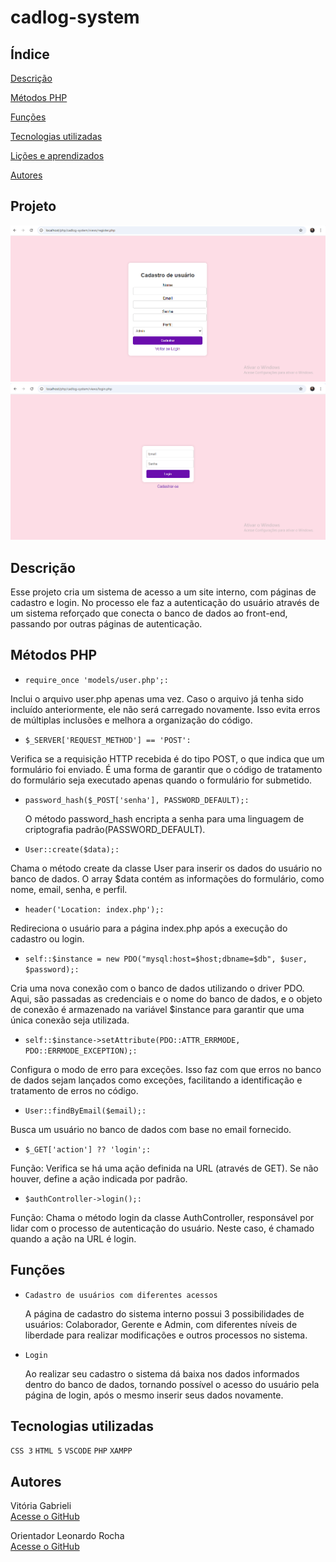 # cadlog-system

## Índice

[Descrição](https://github.com/vickieww/cadlog-system?tab=readme-ov-file#descri%C3%A7%C3%A3o)

[Métodos PHP](https://github.com/vickieww/cadlog-system?tab=readme-ov-file#descri%C3%A7%C3%A3o)

[Funções](https://github.com/vickieww/cadlog-system?tab=readme-ov-file#descri%C3%A7%C3%A3o)

[Tecnologias utilizadas](https://github.com/vickieww/cadlog-system?tab=readme-ov-file#descri%C3%A7%C3%A3o)

[Lições e aprendizados](https://github.com/vickieww/cadlog-system?tab=readme-ov-file#descri%C3%A7%C3%A3o)

[Autores](https://github.com/vickieww/cadlog-system?tab=readme-ov-file#descri%C3%A7%C3%A3o)

## Projeto

![img](imgs/tela-cadastro.png)
![img](imgs/tela-login.png)


## Descrição

Esse projeto cria um sistema de acesso a um site interno, com páginas de cadastro e login. No processo ele faz a autenticação do usuário através de um sistema reforçado que conecta o banco de dados ao front-end, passando por outras páginas de autenticação.

## Métodos PHP

- ``require_once 'models/user.php';:``

Inclui o arquivo user.php apenas uma vez. Caso o arquivo já tenha sido incluído anteriormente, ele não será carregado novamente. Isso evita erros de múltiplas inclusões e melhora a organização do código.



- ``$_SERVER['REQUEST_METHOD'] == 'POST':``

Verifica se a requisição HTTP recebida é do tipo POST, o que indica que um formulário foi enviado. É uma forma de garantir que o código de tratamento do formulário seja executado apenas quando o formulário for submetido.



- ``password_hash($_POST['senha'], PASSWORD_DEFAULT);:``

  O método password_hash encripta a senha para uma linguagem de criptografia padrão(PASSWORD_DEFAULT).

- ``User::create($data);:``

Chama o método create da classe User para inserir os dados do usuário no banco de dados. O array $data contém as informações do formulário, como nome, email, senha, e perfil.



- ``header('Location: index.php');:``

Redireciona o usuário para a página index.php após a execução do cadastro ou login. 



- ``self::$instance = new PDO("mysql:host=$host;dbname=$db", $user, $password);:``

Cria uma nova conexão com o banco de dados utilizando o driver PDO. Aqui, são passadas as credenciais e o nome do banco de dados, e o objeto de conexão é armazenado na variável $instance para garantir que uma única conexão seja utilizada.



- ``self::$instance->setAttribute(PDO::ATTR_ERRMODE, PDO::ERRMODE_EXCEPTION);:``

Configura o modo de erro para exceções. Isso faz com que erros no banco de dados sejam lançados como exceções, facilitando a identificação e tratamento de erros no código.



- ``User::findByEmail($email);:``

Busca um usuário no banco de dados com base no email fornecido.


- ``$_GET['action'] ?? 'login';:``

Função: Verifica se há uma ação definida na URL (através de GET). Se não houver, define a ação indicada por padrão.


- ``$authController->login();:``

Função: Chama o método login da classe AuthController, responsável por lidar com o processo de autenticação do usuário. Neste caso, é chamado quando a ação na URL é login.

## Funções

- ``Cadastro de usuários com diferentes acessos``

  A página de cadastro do sistema interno possui 3 possibilidades de usuários: Colaborador, Gerente e Admin, com diferentes níveis de liberdade para realizar modificações e outros processos no sistema.

- ``Login``

  Ao realizar seu cadastro o sistema dá baixa nos dados informados dentro do banco de dados, tornando possível o acesso do usuário pela página de login, após o mesmo inserir seus dados novamente.
  
## Tecnologias utilizadas

``CSS 3`` ``HTML 5`` ``VSCODE``
``PHP`` ``XAMPP``

## Autores

Vitória Gabrieli  
[Acesse o GitHub](https://github.com/vickieww)  

Orientador Leonardo Rocha  
[Acesse o GitHub](https://github.com/LeonardoRochaMarista)
